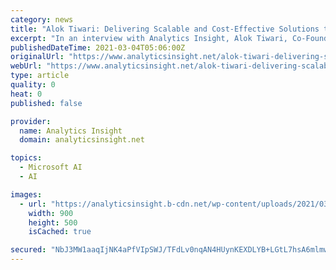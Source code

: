 ```yaml
---
category: news
title: "Alok Tiwari: Delivering Scalable and Cost-Effective Solutions to Address Regulatory Compliance Challenges in Financial Services"
excerpt: "In an interview with Analytics Insight, Alok Tiwari, Co-Founder and CEO of CogNext, explains how the company helps address risk and regulatory compliance challenges for the financial services industry."
publishedDateTime: 2021-03-04T05:06:00Z
originalUrl: "https://www.analyticsinsight.net/alok-tiwari-delivering-scalable-and-cost-effective-solutions-to-address-regulatory-compliance-challenges-in-financial-services/"
webUrl: "https://www.analyticsinsight.net/alok-tiwari-delivering-scalable-and-cost-effective-solutions-to-address-regulatory-compliance-challenges-in-financial-services/"
type: article
quality: 0
heat: 0
published: false

provider:
  name: Analytics Insight
  domain: analyticsinsight.net

topics:
  - Microsoft AI
  - AI

images:
  - url: "https://analyticsinsight.b-cdn.net/wp-content/uploads/2021/03/interview-1.jpg"
    width: 900
    height: 500
    isCached: true

secured: "NbJ3MW1aaqIjNK4aPfVIpSWJ/TFdLv0nqAN4HUynKEXDLYB+LGtL7hsA6mlmwOGCypfYqGJBu0/SYTYgVp2UfM3wvVCEZBU5Hkol6HTwX6YHqActg+3beyfpBF3B2FP99zpbjc7ONwvH/fhjkZiROZNJI+xERDhuVHzW8dpqXNyPdm6J7HlTET0glcH6Zto4xQDsRb9Qz2OLCYGdDkUVFSbOaVNrq/7HzgxGY/YcvxABida7cB0WW0UaiVcI+AcwmkkKgGPwKNGy6lrLRPyTD1mvmuCWVKX6+0rP1qQWiWBcvotlIffHUI7Gvcpnrk5xhsP2XkDBGmG8p382HSLHzKJpbwPsNe7o0fy/3z9a0Z0=;gZNYbvSQL7BNayvNEmwwWQ=="
---
```


